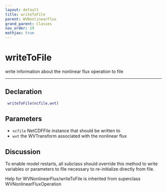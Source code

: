 ```yaml
---
layout: default
title: writeToFile
parent: WVNonlinearFlux
grand_parent: Classes
nav_order: 19
mathjax: true
---
```


#  writeToFile

write information about the nonlinear flux operation to file


---

## Declaration
```matlab
 writeToFile(ncfile,wvt)
```
## Parameters
+ `ncfile`  NetCDFFile instance that should be written to
+ `wvt`  the WVTransform associated with the nonlinear flux

## Discussion

  To enable model restarts, all subclass should override this
  method to write variables or parameters to file necessary to
  re-initialize directly from file.
 
        
Help for WVNonlinearFlux/writeToFile is inherited from superclass WVNonlinearFluxOperation
